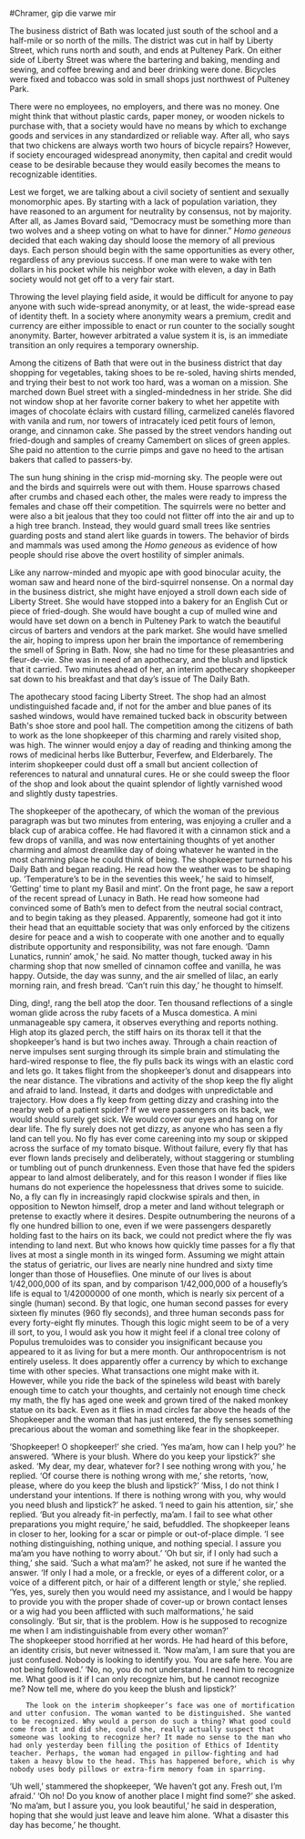 #Chramer, gip die varwe mir

The business district of Bath was located just south of the school and a half-mile or so north of the mills. The district was cut in half by Liberty Street, which runs north and south, and ends at Pulteney Park. On either side of Liberty Street was where the bartering and baking, mending and sewing, and coffee brewing and and beer drinking were done. Bicycles were fixed and tobacco was sold in small shops just northwest of Pulteney Park.

There were no employees, no employers, and there was no money. One might think that without plastic cards, paper money, or wooden nickels to purchase with, that a society would have no means by which to exchange goods and services in any standardized or reliable way. After all, who says that two chickens are always worth two hours of bicycle repairs? However, if society encouraged widespread anonymity, then capital and credit would cease to be desirable because they would easily becomes the means to recognizable identities.

Lest we forget, we are talking about a civil society of sentient and sexually monomorphic apes. By starting with a lack of population variation, they have reasoned to an argument for neutrality by consensus, not by majority. After all, as James Bovard said, “Democracy must be something more than two wolves and a sheep voting on what to have for dinner.” *Homo geneous* decided that each waking day should loose the memory of all previous days. Each person should begin with the same opportunities as every other, regardless of any previous success. If one man were to wake with ten dollars in his pocket while his neighbor woke with eleven, a day in Bath society would not get off to a very fair start.

Throwing the level playing field aside, it would be difficult for anyone to pay anyone with such wide-spread anonymity, or at least, the wide-spread ease of identity theft. In a society where anonymity wears a premium, credit and currency are either impossible to enact or run counter to the socially sought anonymity. Barter, however arbitrated a value system it is, is an immediate transition an only requires a temporary ownership.

Among the citizens of Bath that were out in the business district that day shopping for vegetables, taking shoes to be re-soled, having shirts mended, and trying their best to not work too hard, was a woman on a mission. She marched down Buel street with a singled-mindedness in her stride. She did not window shop at her favorite corner bakery to whet her appetite with images of chocolate éclairs with custard filling, carmelized canelés flavored with vanila and rum, nor towers of intracately iced petit fours of lemon, orange, and cinnamon cake. She passed by the street vendors handing out fried-dough and samples of creamy Camembert on slices of green apples. She paid no attention to the currie pimps and gave no heed to the artisan bakers that called to passers-by.

The sun hung shining in the crisp mid-morning sky. The people were out and the birds and squirrels were out with them. House sparrows chased after crumbs and chased each other, the males were ready to impress the females and chase off their competition. The squirrels were no better and were also a bit jealous that they too could not flitter off into the air and up to a high tree branch. Instead, they would guard small trees like sentries guarding posts and stand alert like guards in towers. The behavior of birds and mammals was used among the *Homo geneous* as evidence of how people should rise above the overt hostility of simpler animals. 

Like any narrow-minded and myopic ape with good binocular acuity, the woman saw and heard none of the bird-squirrel nonsense. On a normal day in the business district, she might have enjoyed a stroll down each side of Liberty Street. She would have stopped into a bakery for an English Cut or piece of fried-dough. She would have bought a cup of mulled wine and would have set down on a bench in Pulteney Park to watch the beautiful circus of barters and vendors at the park market. She would have smelled the air, hoping to impress upon her brain the importance of remembering the smell of Spring in Bath. Now, she had no time for these pleasantries and fleur-de-vie. She was in need of an apothecary, and the blush and lipstick that it carried. Two minutes ahead of her, an interim apothecary shopkeeper sat down to his breakfast and that day’s issue of The Daily Bath.

The apothecary stood facing Liberty Street. The shop had an almost undistinguished facade and, if not for the amber and blue panes of its sashed windows, would have remained tucked back in obscurity between Bath's shoe store and pool hall. The competition among the citizens of bath to work as the lone shopkeeper of this charming and rarely visited shop, was high. The winner would enjoy a day of reading and thinking among the rows of medicinal herbs like Butterbur, Feverfew, and Elderbarely. The interim shopkeeper could dust off a small but ancient collection of references to natural and unnatural cures. He or she could sweep the floor of the shop and look about the quaint splendor of lightly varnished wood and slightly dusty tapestries.

The shopkeeper of the apothecary, of which the woman of the previous paragraph was but two minutes from entering, was enjoying a cruller and a black cup of arabica coffee. He had flavored it with a cinnamon stick and a few drops of vanilla, and was now entertaining thoughts of yet another charming and almost dreamlike day of doing whatever he wanted in the most charming place he could think of being. The shopkeeper turned to his Daily Bath and began reading. He read how the weather was to be shaping up. ‘Temperature’s to be in the seventies this week,’ he said to himself, ‘Getting’ time to plant my Basil and mint’. On the front page, he saw a report of the recent spread of Lunacy in Bath. He read how someone had convinced some of Bath’s men to defect from the neutral social contract, and to begin taking as they pleased. Apparently, someone had got it into their head that an equittable society that was only enforced by the citizens desire for peace and a wish to cooperate with one another and to equally distribute opportunity and responsibility, was not fare enough. ‘Damn Lunatics, runnin’ amok,’ he said. No matter though, tucked away in his charming shop that now smelled of cinnamon coffee and vanilla, he was happy. Outside, the day was sunny, and the air smelled of lilac, an early morning rain, and fresh bread. ‘Can’t ruin this day,’ he thought to himself.


Ding, ding!, rang the bell atop the door. Ten thousand reflections of a single woman glide across the ruby facets of a Musca domestica. A mini unmanageable spy camera, it observes everything and reports nothing. High atop its glazed perch, the stiff hairs on its thorax tell it that the shopkeeper’s hand is but two inches away. Through a chain reaction of nerve impulses sent surging through its simple brain and stimulating the hard-wired response to flee, the fly pulls back its wings with an elastic cord and lets go. It takes flight from the shopkeeper’s donut and disappears into the near distance. 
The vibrations and activity of the shop keep the fly alight and afraid to land. Instead, it darts and dodges with unpredictable and trajectory. 
How does a fly keep from getting dizzy and crashing into the nearby web of a patient spider? If we were passengers on its back, we would should surely get sick. We would cover our eyes and hang on for dear life. The fly surely does not get dizzy, as anyone who has seen a fly land can tell you. No fly has ever come careening into my soup or skipped across the surface of my tomato bisque. Without failure, every fly that has ever flown lands precisely and deliberately, without staggering or stumbling or tumbling out of punch drunkenness. Even those that have fed the spiders appear to land almost deliberately, and for this reason I wonder if flies like humans do not experience the hopelessness that drives some to suicide. No, a fly can fly in increasingly rapid clockwise spirals and then, in opposition to Newton himself, drop a meter and land without telegraph or pretense to exactly where it desires.
Despite outnumbering the neurons of a fly one hundred billion to one, even if we were passengers desparetly holding fast to the hairs on its back, we could not predict where the fly was intending to land next. But who knows how quickly time passes for a fly that lives at most a single month in its winged form. Assuming we might attain the status of geriatric, our lives are nearly nine hundred and sixty time longer than those of Houseflies. One minute of our lives is about 1/42,000,000 of its span, and by comparison 1/42,000,000 of a housefly’s life is equal to 1/42000000 of one month, which is nearly six percent of a single (human) second. By that logic, one human second passes for every sixteen fly minutes (960 fly seconds), and three human seconds pass for every forty-eight fly minutes. Though this logic might seem to be of a very ill sort, to you, I would ask you how it might feel if a clonal tree colony of Populus tremuloides was to consider you insignificant because you appeared to it as living for but a mere month.
 Our anthropocentrism is not entirely useless. It does apparently offer a currency by which to exchange time with other species. What transactions one might make with it. However, while you ride the back of the spineless wild beast with barely enough time to catch your thoughts, and certainly not enough time check my math, the fly has aged one week and grown tired of the naked monkey statue on its back. Even as it flies in mad circles far above the heads of the Shopkeeper and the woman that has just entered, the fly senses something precarious about the woman and something like fear in the shopkeeper.


‘Shopkeeper! O shopkeeper!’ she cried.
‘Yes ma’am, how can I help you?’ he answered.
‘Where is your blush. Where do you keep your lipstick?’ she asked.
‘My dear, my dear, whatever for? I see nothing wrong with you,’ he replied.
‘Of course there is nothing wrong with me,’ she retorts, ‘now, please, where do you keep the blush and lipstick?’
‘Miss, I do not think I understand your intentions. If there is nothing wrong with you, why would you need blush and lipstick?’ he asked.
‘I need to gain his attention, sir,’ she replied.
‘But you already fit-in perfectly, ma’am. I fail to see what other preparations you might require,’ he said, befuddled.
The shopkeeper leans in closer to her, looking for a scar or pimple or out-of-place dimple.
‘I see nothing distinguishing, nothing unique, and nothing special. I assure you ma’am you have nothing to worry about.’
‘Oh but sir, if I only had such a thing,’ she said.
‘Such a what ma’am?’ he asked, not sure if he wanted the answer.
‘If only I had a mole, or a freckle, or eyes of a different color, or a voice of a different pitch, or hair of a different length or style,’ she replied.
‘Yes, yes, surely then you would need my assistance, and I would be happy to provide you with the proper shade of cover-up or brown contact lenses or a wig had you been afflicted with such malformations,’ he said consolingly.
‘But sir, that is the problem. How is he supposed to recognize me when I am indistinguishable from every other woman?’  
The shopkeeper stood horrified at her words. He had heard of this before, an identity crisis, but never witnessed it. ‘Now ma’am, I am sure that you are just confused. Nobody is looking to identify you. You are safe here. You are not being followed.’
‘No, no, you do not understand. I need him to recognize me. What good is it if I can only recognize him, but he cannot recognize me? Now tell me, where do you keep the blush and lipstick?’


        The look on the interim shopkeeper’s face was one of mortification and utter confusion. The woman wanted to be distinguished. She wanted to be recognized. Why would a person do such a thing? What good could come from it and did she, could she, really actually suspect that someone was looking to recognize her? It made no sense to the man who had only yesterday been filling the position of Ethics of Identity teacher. Perhaps, the woman had engaged in pillow-fighting and had taken a heavy blow to the head. This has happened before, which is why nobody uses body pillows or extra-firm memory foam in sparring.


‘Uh well,’ stammered the shopkeeper, ‘We haven’t got any. Fresh out, I’m afraid.’
‘Oh no! Do you know of another place I might find some?’ she asked.
‘No ma’am, but I assure you, you look beautiful,’ he said in desperation, hoping that she would just leave and leave him alone. ‘What a disaster this day has become,’ he thought.


